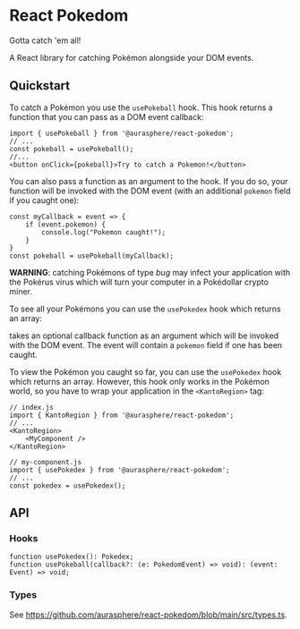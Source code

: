 # React Pokedom

Gotta catch 'em all!

A React library for catching Pokémon alongside your DOM events.

## Quickstart

To catch a Pokémon you use the `usePokeball` hook. This hook returns a function that you can pass as a DOM event callback:

    import { usePokeball } from '@aurasphere/react-pokedom';
    // ...
    const pokeball = usePokeball();
    //...
    <button onClick={pokeball}>Try to catch a Pokemon!</button>

You can also pass a function as an argument to the hook. If you do so, your function will be invoked with the DOM event (with an additional `pokemon` field if you caught one):

    const myCallback = event => {
        if (event.pokemon) {
            console.log("Pokemon caught!");
        }
    }
    const pokeball = usePokeball(myCallback);

**WARNING**: catching Pokémons of type _bug_ may infect your application with the Pokérus virus which will turn your computer in a Pokédollar crypto miner.

To see all your Pokémons you can use the `usePokedex` hook which returns an array:

takes an optional callback function as an argument which will be invoked with the DOM event. The event will contain a `pokemon` field if one has been caught.

To view the Pokémon you caught so far, you can use the `usePokedex` hook which returns an array. However, this hook only works in the Pokémon world, so you have to wrap your application in the `<KantoRegion>` tag:

    // index.js
    import { KantoRegion } from '@aurasphere/react-pokedom';
    // ...
    <KantoRegion>
        <MyComponent />
    </KantoRegion>

    // my-component.js
    import { usePokedex } from '@aurasphere/react-pokedom';
    // ...
    const pokedex = usePokedex();

## API

### Hooks

    function usePokedex(): Pokedex;
    function usePokeball(callback?: (e: PokedomEvent) => void): (event: Event) => void;

### Types

See https://github.com/aurasphere/react-pokedom/blob/main/src/types.ts.
